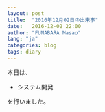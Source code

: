 ```yaml
---
layout: post
title:  "2016年12月02日の出来事"
date:   2016-12-02 22:00
author: "FUNABARA Masao"
lang: "ja"
categories: blog
tags: diary
---
```


本日は、

* システム開発

を行いました。
